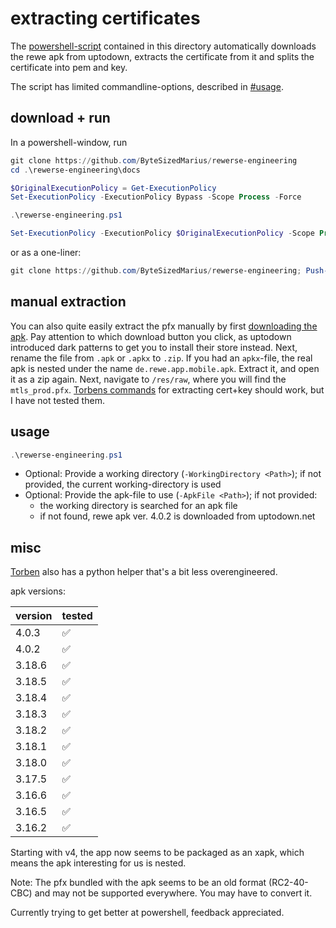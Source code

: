 # extracting certificates

The [powershell-script](./rewerse-engineering.ps1) contained in this directory automatically downloads the rewe apk from uptodown, extracts the certificate from it and splits the certificate into pem and key. 

The script has limited commandline-options, described in [#usage](#usage).

## download + run

In a powershell-window, run
```powershell
git clone https://github.com/ByteSizedMarius/rewerse-engineering
cd .\rewerse-engineering\docs

$OriginalExecutionPolicy = Get-ExecutionPolicy
Set-ExecutionPolicy -ExecutionPolicy Bypass -Scope Process -Force

.\rewerse-engineering.ps1

Set-ExecutionPolicy -ExecutionPolicy $OriginalExecutionPolicy -Scope Process -Force
```

or as a one-liner:
```powershell
git clone https://github.com/ByteSizedMarius/rewerse-engineering; Push-Location .\rewerse-engineering\docs; $(@(Set-ExecutionPolicy Bypass -Scope Process -Force; .\rewerse-engineering.ps1); Set-ExecutionPolicy (Get-ExecutionPolicy -Scope Process) -Scope Process -Force); Pop-Location
```

## manual extraction

You can also quite easily extract the pfx manually by first [downloading the apk](https://apkpure.com/de/rewe-supermarkt/de.rewe.app.mobile/download). Pay attention to which download button you click, as uptodown introduced dark patterns to get you to install their store instead. Next, rename the file from `.apk` or `.apkx` to `.zip`. If you had an `apkx`-file, the real apk is nested under the name `de.rewe.app.mobile.apk`. Extract it, and open it as a zip again. Next, navigate to `/res/raw`, where you will find the `mtls_prod.pfx`. [Torbens commands](https://github.com/torbenpfohl/rewe-discounts/blob/main/how%20to%20get%20private.pem%20and%20private.key.txt#L16) for extracting cert+key should work, but I have not tested them.

## usage 

```powershell
.\rewerse-engineering.ps1
```

- Optional: Provide a working directory (`-WorkingDirectory <Path>`); if not provided, the current working-directory is used
- Optional: Provide the apk-file to use (`-ApkFile <Path>`); if not provided:
	- the working directory is searched for an apk file
	- if not found, rewe apk ver. 4.0.2 is downloaded from uptodown.net



## misc

[Torben](https://github.com/torbenpfohl/rewe-discounts) also has a python helper that's a bit less overengineered.

apk versions:

| version | tested  |
|---------|---------|
| 4.0.3   | ✅      |
| 4.0.2   | ✅      |
| 3.18.6  | ✅      |
| 3.18.5  | ✅      |
| 3.18.4  | ✅      |
| 3.18.3  | ✅      |
| 3.18.2  | ✅      |
| 3.18.1  | ✅      |
| 3.18.0  | ✅      |
| 3.17.5  | ✅      |
| 3.16.6  | ✅      |
| 3.16.5  | ✅      |
| 3.16.2  | ✅      |

Starting with v4, the app now seems to be packaged as an xapk, which means the apk interesting for us is nested.

Note: The pfx bundled with the apk seems to be an old format (RC2-40-CBC) and may not be supported everywhere. You may have to convert it.

Currently trying to get better at powershell, feedback appreciated.
